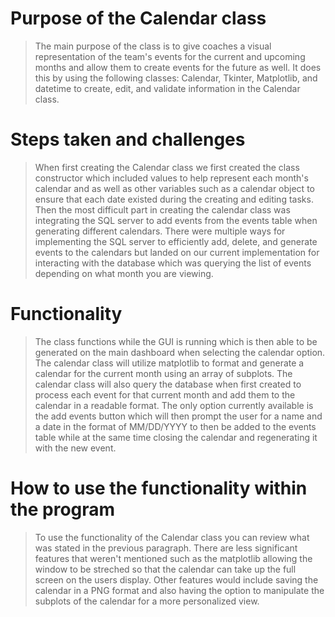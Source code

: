 # Purpose of the Calendar class
> The main purpose of the class is to give coaches a visual representation of the team's events for the current and upcoming months and allow them to create events for the future as well.
> It does this by using the following classes: Calendar, Tkinter, Matplotlib, and datetime to create, edit, and validate information in the Calendar class.

# Steps taken and challenges
> When first creating the Calendar class we first created the class constructor which included values to help represent each month's calendar and as well as other variables such as a calendar object to ensure that each date existed during the creating and editing tasks.
> Then the most difficult part in creating the calendar class was integrating the SQL server to add events from the events table when generating different calendars. There were multiple ways for implementing the SQL server to efficiently 
> add, delete, and generate events to the calendars but landed on our current implementation for interacting with the database which was querying the list of events depending on what month you are viewing. 

# Functionality
> The class functions while the GUI is running which is then able to be generated on the main dashboard when selecting the calendar option. The calendar class will utilize matplotlib to format and generate a calendar for the current month using an array of subplots.
> The calendar class will also query the database when first created to process each event for that current month and add them to the calendar in a readable format.
> The only option currently available is the add events button which will then prompt the user for a name and a date in the format of MM/DD/YYYY to then be added to the events table while at the same time closing the calendar and regenerating it with the new event.

# How to use the functionality within the program
> To use the functionality of the Calendar class you can review what was stated in the previous paragraph. There are less significant features that weren't mentioned such as the matplotlib allowing the window to be streched so that the calendar can take up the full screen on the users display.
> Other features would include saving the calendar in a PNG format and also having the option to manipulate the subplots of the calendar for a more personalized view.
